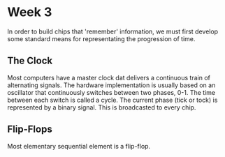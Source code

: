 # Week 3

In order to build chips that 'remember' information, we must first develop some standard means for representating the progression of time.

## The Clock
Most computers have a master clock dat delivers a continuous train of alternating signals. The hardware implementation is usually based on an oscillator that continuously switches between two phases, 0-1. The time between each switch is called a cycle. The current phase (tick or tock) is represented by a binary signal. This is broadcasted to every chip.

## Flip-Flops
Most elementary sequential element is a flip-flop. 
